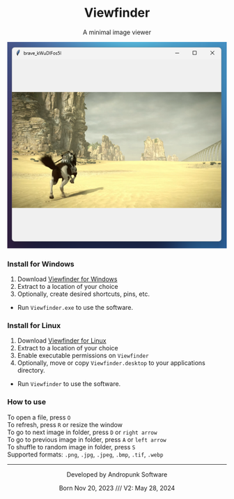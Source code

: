 <h1 align=center>Viewfinder</h1>
<p align=center>A minimal image viewer</p>
<p align=center>
  <img src="screenshot.png" />
</p>

### Install for Windows
1. Download [Viewfinder for Windows]()
2. Extract to a location of your choice
3. Optionally, create desired shortcuts, pins, etc.
- Run `Viewfinder.exe` to use the software.

### Install for Linux
1. Download [Viewfinder for Linux]()
2. Extract to a location of your choice
3. Enable executable permissions on `Viewfinder`
4. Optionally, move or copy `Viewfinder.desktop` to your applications directory.  
- Run `Viewfinder` to use the software.

### How to use
To open a file, press `O`  
To refresh, press `R` or resize the window  
To go to next image in folder, press `D` or `right arrow`  
To go to previous image in folder, press `A` or `left arrow`  
To shuffle to random image in folder, press `S`  
Supported formats: `.png`, `.jpg`, `.jpeg`, `.bmp`, `.tif`, `.webp`

---
<p align=center>Developed by Andropunk Software</p>
<p align=center>Born Nov 20, 2023 /// V2:  May 28, 2024</p>